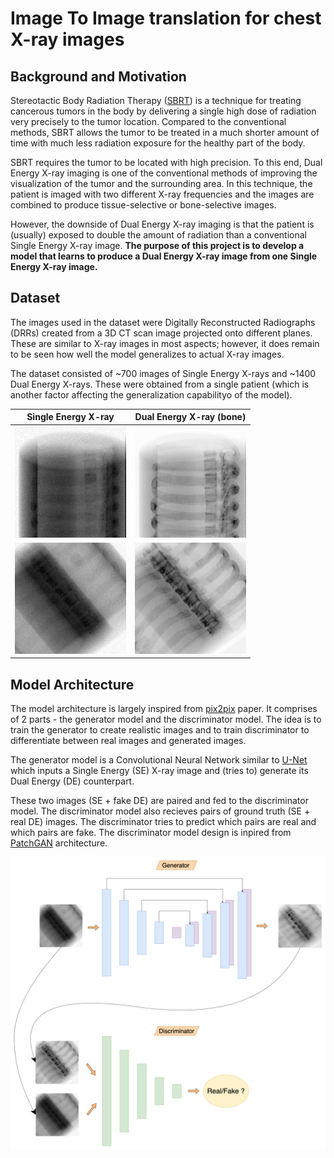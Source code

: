 # Image To Image translation for chest X-ray images

## Background and Motivation

Stereotactic Body Radiation Therapy ([SBRT](https://www.uclahealth.org/radonc/faqs-sbrt)) is a technique for treating cancerous tumors in the body by delivering a single high dose of radiation very precisely to the tumor location. Compared to the conventional methods, SBRT allows the tumor to be treated in a much shorter amount of time with much less radiation exposure for the healthy part of the body.

SBRT requires the tumor to be located with high precision. To this end, Dual Energy X-ray imaging is one of the conventional methods of improving the visualization of the tumor and the surrounding area. In this technique, the patient is imaged with two different X-ray frequencies and the images are combined to produce tissue-selective or bone-selective images.

However, the downside of Dual Energy X-ray imaging is that the patient is (usually) exposed to double the amount of radiation than a conventional Single Energy X-ray image. **The purpose of this project is to develop a model that learns to produce a Dual Energy X-ray image from one Single Energy X-ray image.**
## Dataset
The images used in the dataset were Digitally Reconstructed Radiographs (DRRs) created from a 3D CT scan image projected onto different planes. These are similar to X-ray images in most aspects; however, it does remain to be seen how well the model generalizes to actual X-ray images.

The dataset consisted of ~700 images of Single Energy X-rays and ~1400 Dual Energy X-rays. These were obtained from a single patient (which is another factor affecting the generalization capabilityo of the model).


| Single Energy X-ray  | Dual Energy X-ray (bone) | 
|---------------|---------------|
|![](src/evaluation/visualizations/outputs/bone/0_15_90.npy_single_energy_alt.png?)|![](src/evaluation/visualizations/outputs/bone/0_15_90.npy_bone_real.png)|
|![](src/evaluation/visualizations/outputs/bone/30_30_30.npy_single_energy_alt.png?)|![](src/evaluation/visualizations/outputs/bone/30_30_30.npy_bone_real.png)|

## Model Architecture
The model architecture is largely inspired from [pix2pix](https://arxiv.org/pdf/1611.07004.pdf) paper. It comprises of 2 parts - the generator model and the discriminator model. The idea is to train the generator to create realistic images and to train discriminator to differentiate between real images and generated images.

The generator model is a Convolutional Neural Network similar to [U-Net](https://arxiv.org/abs/1505.04597) which inputs a Single Energy (SE) X-ray image and (tries to) generate its Dual Energy (DE) counterpart. 

These two images (SE + fake DE) are paired and fed to the discriminator model. The discriminator model also recieves pairs of ground truth (SE + real DE) images. The discriminator tries to predict which pairs are real and which pairs are fake. The discriminator model design is inpired from [PatchGAN](https://arxiv.org/abs/1604.04382) architecture. 

![Model Architecture](combined4.png?raw=true "Model Architecture")







